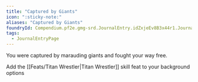 ```yaml
---
title: "Captured by Giants"
icon: ":sticky-note:"
aliases: "Captured by Giants"
foundryId: Compendium.pf2e.gmg-srd.JournalEntry.idZxjeEv8B3x44r1.JournalEntryPage.0lokvgKj0DRsUfQG
tags:
  - JournalEntryPage
---
```

You were captured by marauding giants and fought your way free.

Add the [[Feats/Titan Wrestler|Titan Wrestler]] skill feat to your background options